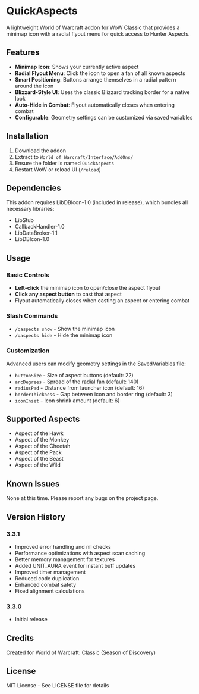 # QuickAspects

A lightweight World of Warcraft addon for WoW Classic that provides a minimap icon with a radial flyout menu for quick access to Hunter Aspects.

## Features

- **Minimap Icon**: Shows your currently active aspect
- **Radial Flyout Menu**: Click the icon to open a fan of all known aspects
- **Smart Positioning**: Buttons arrange themselves in a radial pattern around the icon
- **Blizzard-Style UI**: Uses the classic Blizzard tracking border for a native look
- **Auto-Hide in Combat**: Flyout automatically closes when entering combat
- **Configurable**: Geometry settings can be customized via saved variables

## Installation

1. Download the addon
2. Extract to `World of Warcraft/Interface/AddOns/`
3. Ensure the folder is named `QuickAspects`
4. Restart WoW or reload UI (`/reload`)

## Dependencies

This addon requires LibDBIcon-1.0 (included in release), which bundles all necessary libraries:
- LibStub
- CallbackHandler-1.0
- LibDataBroker-1.1
- LibDBIcon-1.0

## Usage

### Basic Controls
- **Left-click** the minimap icon to open/close the aspect flyout
- **Click any aspect button** to cast that aspect
- Flyout automatically closes when casting an aspect or entering combat

### Slash Commands
- `/qaspects show` - Show the minimap icon
- `/qaspects hide` - Hide the minimap icon

### Customization

Advanced users can modify geometry settings in the SavedVariables file:
- `buttonSize` - Size of aspect buttons (default: 22)
- `arcDegrees` - Spread of the radial fan (default: 140)
- `radiusPad` - Distance from launcher icon (default: 16)
- `borderThickness` - Gap between icon and border ring (default: 3)
- `iconInset` - Icon shrink amount (default: 6)

## Supported Aspects

- Aspect of the Hawk
- Aspect of the Monkey
- Aspect of the Cheetah
- Aspect of the Pack
- Aspect of the Beast
- Aspect of the Wild

## Known Issues

None at this time. Please report any bugs on the project page.

## Version History

### 3.3.1
- Improved error handling and nil checks
- Performance optimizations with aspect scan caching
- Better memory management for textures
- Added UNIT_AURA event for instant buff updates
- Improved timer management
- Reduced code duplication
- Enhanced combat safety
- Fixed alignment calculations

### 3.3.0
- Initial release

## Credits

Created for World of Warcraft: Classic (Season of Discovery)

## License

MIT License - See LICENSE file for details
